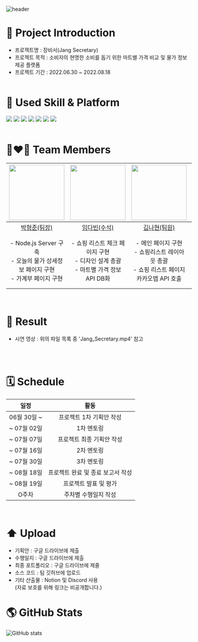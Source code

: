 ![header](https://capsule-render.vercel.app/api?type=waving&color=gradient&height=300&section=header&text=Jang%20Secretary&fontSize=90)

# 🎨 Project Introduction

- 프로젝트명
  : 장비서(Jang Secretary)
- 프로젝트 목적
  : 소비자의 현명한 소비를 돕기 위한 마트별 가격 비교 및 물가 정보 제공 플랫폼
- 프로젝트 기간
  : 2022.06.30 ~ 2022.08.18
  <br/><br/>

# 🤹 Used Skill & Platform

<img src="https://img.shields.io/badge/HTML5-E34F26?style=for-the-badge&logo=HTML5&logoColor=black"> <img src="https://img.shields.io/badge/CSS3-1572B6?style=for-the-badge&logo=CSS3&logoColor=black"> <img src="https://img.shields.io/badge/JavaScript-F7DF1E?style=for-the-badge&logo=JavaScript&logoColor=black"> <img src="https://img.shields.io/badge/Node.js-339933?style=for-the-badge&logo=Node.js&logoColor=black"> <img src="https://img.shields.io/badge/Visual Studio Code-007ACC?style=for-the-badge&logo=Visual Studio Code&logoColor=black"> <img src="https://img.shields.io/badge/OpenAPI-6BA539?style=for-the-badge&logo=OpenAPI Initiative&logoColor=black"> <img src="https://img.shields.io/badge/GitHub-181717?style=for-the-badge&logo=GitHub&logoColor=black">  
 </br>

# 👩‍❤️‍👨 Team Members

| <img src="https://user-images.githubusercontent.com/109474391/182086295-125e0da0-9687-4e8d-95b0-37acc31252f6.jpg"  width="150" height="150"/> | <img src="https://user-images.githubusercontent.com/103403634/180957419-98acf90c-d964-4ac4-826c-7be77084b2f4.jpg"  width="150" height="150"/> | <img src="https://user-images.githubusercontent.com/109474391/182086390-42b3aa17-4879-42f7-b72d-a093e951788c.jpg"  width="150" height="150"/> | <img src="https://user-images.githubusercontent.com/109474391/182086473-e66c8be6-3cfd-4466-ad0c-575de1fa4e76.jpg"  width="150" height="150"/> | <img src="https://user-images.githubusercontent.com/109474391/182086431-3356c6d9-a9c8-4dea-8e93-c3f519f353da.jpg"  width="150" height="150"/> |
| :-------------------------------------------------------------------------------------------------------------------------------------------: | :-------------------------------------------------------------------------------------------------------------------------------------------: | :-------------------------------------------------------------------------------------------------------------------------------------------: | :-------------------------------------------------------------------------------------------------------------------------------------------: | :-------------------------------------------------------------------------------------------------------------------------------------------: |
|                                                   [박형준(팀장)](https://github.com/HyeongJun030)                                                   |                                                     [임다빈(수석)](https://github.com/olabeann)                                                     |                                                     [김나현(팀원)](https://github.com/evelynKr)                                                     |                                                  [허승현(팀원)](https://github.com/seunghyeonheo)                                                   |                                                   [우형규(팀원)](https://github.com/WooHyounggyu)                                                   |
|                                                                   - Node.js Server 구축 <br> - 오늘의 물가 상세정보 페이지 구현 <br> - 가계부 페이지 구현                                                                 |                                                     - 쇼핑 리스트 체크 페이지 구현 <br> - 디자인 설계 총괄 <br> - 마트별 가격 정보 API DB화                                                     |                                                          - 메인 페이지 구현 <br> - 쇼핑리스트 레이아웃 총괄 <br> - 쇼핑 리스트 페이지 카카오맵 API 호출                                                         |                                                    - 오늘의 물가 페이지 구현 <br> - 물가 정보 API 호출 <br> - ejs를 사용하여 API 데이터 출력                                                         |                                                          - 사이트 소개 페이지 구현 <br> - 쇼핑 리스트 가격 예산안 페이지 구현 <br> - 마트별 가격 정보 API DB화                                                          |

  <br/>

# 🔎 Result

- 시연 영상 : 위의 파일 목록 중 'Jang_Secretary.mp4' 참고

<br/><br/>

# 🗓️ Schedule

|    일정     |               활동                |
| :---------: | :-------------------------------: |
| 06월 30일 ~ |     프로젝트 1차 기획안 작성      |
| ~ 07월 02일 |            1차 멘토링             |
| ~ 07월 07일 |     프로젝트 최종 기획안 작성     |
| ~ 07월 16일 |            2차 멘토링             |
| ~ 07월 30일 |            3차 멘토링             |
| ~ 08월 18일 | 프로젝트 완료 및 종료 보고서 작성 |
| ~ 08월 19일 |       프로젝트 발표 및 평가       |
|    O주차    |       주차별 수행일지 작성        |

<br/>

# ⬆️ Upload

- 기획안 : 구글 드라이브에 제출
- 수행일지 : 구글 드라이브에 제출
- 최종 포트폴리오 : 구글 드라이브에 제줄
- 소스 코드 : 팀 깃허브에 업로드
- 기타 산출물 : Notion 및 Discord 사용 <br/>
(자료 보호를 위해 링크는 비공개합니다.)
  <br/>

# 🌎 GitHub Stats

![GitHub stats](https://github-readme-stats.vercel.app/api?username=TMI&show_icons=true&theme=gotham)
